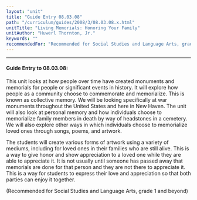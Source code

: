 ```yaml
---
layout: "unit"
title: "Guide Entry 08.03.08"
path: "/curriculum/guides/2008/3/08.03.08.x.html"
unitTitle: "Living Memorials: Honoring Your Family"
unitAuthor: "Huwerl Thornton, Jr."
keywords: ""
recommendedFor: "Recommended for Social Studies and Language Arts, grade 1 and beyond"
---
```

<body>
<hr/>
<h4>
Guide Entry to 08.03.08:
</h4>
<p>
This unit looks at how people over time have created monuments and memorials for people or significant events in history. It will explore how people as a community choose to commemorate and memorialize. This is known as collective memory. We will be looking specifically at war monuments throughout the United States and here in New Haven. The unit will also look at personal memory and how individuals choose to memorialize family members in death by way of headstones in a cemetery. We will also explore other ways in which individuals choose to memorialize loved ones through songs, poems, and artwork.
</p>
<p>
The students will create various forms of artwork using a variety of mediums, including for loved ones in their families who are still alive. This is a way to give honor and show appreciation to a loved one while they are able to appreciate it. It is not usually until someone has passed away that memorials are done for that person and they are not there to appreciate it. This is a way for students to express their love and appreciation so that both parties can enjoy it together.
</p>
<p>
(Recommended for Social Studies and Language Arts, grade 1 and beyond)
</p>
</body>